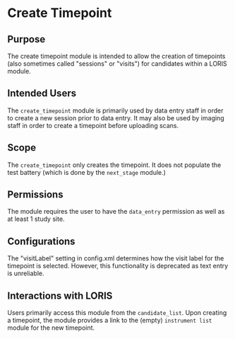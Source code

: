 # Create Timepoint

## Purpose

The create timepoint module is intended to allow the creation of
timepoints (also sometimes called "sessions" or "visits") for
candidates within a LORIS module.

## Intended Users

The `create_timepoint` module is primarily used by data entry staff
in order to create a new session prior to data entry. It may also
be used by imaging staff in order to create a timepoint before
uploading scans.

## Scope

The `create_timepoint` only creates the timepoint. It does not
populate the test battery (which is done by the `next_stage` module.)

## Permissions

The module requires the user to have the `data_entry` permission
as well as at least 1 study site.

## Configurations

The "visitLabel" setting in config.xml determines how the visit
label for the timepoint is selected. However, this functionality
is deprecated as text entry is unreliable.

## Interactions with LORIS

Users primarily access this module from the `candidate_list`. Upon
creating a timepoint, the module provides a link to the (empty)
`instrument list` module for the new timepoint.
